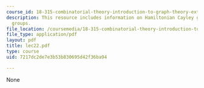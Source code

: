 ```yaml
---
course_id: 18-315-combinatorial-theory-introduction-to-graph-theory-extremal-and-enumerative-combinatorics-spring-2005
description: This resource includes information on Hamiltonian Cayley graphs of general
  groups.
file_location: /coursemedia/18-315-combinatorial-theory-introduction-to-graph-theory-extremal-and-enumerative-combinatorics-spring-2005/7217dc2de7e3b53b830695d42f36ba94_lec22.pdf
file_type: application/pdf
layout: pdf
title: lec22.pdf
type: course
uid: 7217dc2de7e3b53b830695d42f36ba94

---
```

None
